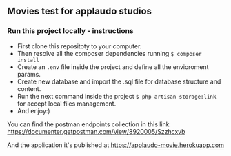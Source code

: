 ## Movies test for applaudo studios

### Run this project locally - instructions

- First clone this repositoty to your computer.
- Then resolve all the composer dependencies running `$ composer install`
- Create an `.env` file inside the project and define all the envioroment params.
- Create new database and import the .sql file for database structure and content.
- Run the next command inside the project `$ php artisan storage:link` for accept local files management.
- And enjoy:)

You can find the postman endpoints collection in this link https://documenter.getpostman.com/view/8920005/Szzhcxvb

And the application it's published at 
https://applaudo-movie.herokuapp.com